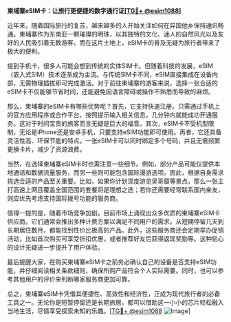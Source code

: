 **柬埔寨eSIM卡：让旅行更便捷的数字通行证[[TG💪+ @esim1088](https://t.me/s/esim1088)]**

近年来，随着国际旅行的复苏，越来越多的人开始关注如何在异国他乡保持通讯畅通。柬埔寨作为东南亚一颗璀璨的明珠，以其独特的文化、迷人的自然风光以及友好的人民吸引着无数游客。而在这片土地上，eSIM卡的普及无疑为旅行者带来了极大的便利。

提到手机卡，很多人可能会想到传统的实体SIM卡。但随着科技的发展，eSIM（嵌入式SIM）技术逐渐成为主流。与传统SIM卡不同，eSIM直接集成在设备内部，无需物理插拔即可完成激活。对于前往柬埔寨的游客来说，选择一张合适的eSIM卡不仅能够节省时间，还能避免因语言障碍或操作不熟悉而导致的麻烦。

那么，柬埔寨的eSIM卡有哪些优势呢？首先，它支持快速注册。只需通过手机上的官方应用程序或合作平台，按照提示输入相关信息，几分钟内就能成功开通服务。这对于时间宝贵的旅客而言无疑是巨大的福音。其次，eSIM卡不受机型限制，无论是iPhone还是安卓手机，只要支持eSIM功能即可使用。再者，它还具备灵活性高、环保节能的特点。一张eSIM卡可以同时绑定多个号码，并且无需频繁更换卡片，减少了资源浪费。

当然，在选择柬埔寨eSIM卡时也需注意一些细节。例如，部分产品可能仅提供本地通话和数据流量服务，而另一些则可能包含国际漫游选项。因此，根据自身需求挑选合适的产品至关重要。比如，如果你计划深度游览吴哥窟等景点，那么一张主打高速上网且覆盖全国范围的套餐将是理想之选；若你还需要经常联系国内亲友，则应优先考虑支持国际拨号功能的服务商。

值得一提的是，随着市场竞争加剧，目前市场上涌现出众多优质的柬埔寨eSIM卡供应商。它们通常会推出多种计费方案以满足不同用户的需求。从短期停留几天到长期居住数月，都能找到性价比极高的产品。此外，这些服务商还会定期举办促销活动，比如首次购买可享受折扣优惠，或者推荐好友后获得返现奖励等。这种贴心的设计无疑进一步提升了用户体验。

最后提醒大家，在购买柬埔寨eSIM卡之前务必确认自己的设备是否支持eSIM功能，并仔细阅读相关条款细则，确保所购产品符合个人实际需要。同时，也可以参考其他用户的评价来判断哪家服务商更加可靠。

总之，柬埔寨eSIM卡凭借其便捷性、高效性和经济性，正成为现代旅行者的必备工具之一。无论你是短暂停留还是长期旅居，都可以借助这一小小的芯片轻松融入当地生活，尽情享受探索未知的乐趣。[[TG💪+ @esim1088](https://t.me/s/esim1088) ![Image](https://i.postimg.cc/4NQfJmqS/Snipaste-2025-05-13-00-14-12.png)]